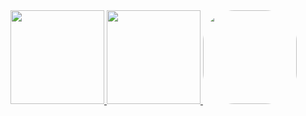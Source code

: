 
  <a href="https://github.com/SamuelAlan19">
  <img height="150em" src="https://github-readme-stats.vercel.app/api?username=SamuelAlan19&show_icons=true&theme=cobalt&include_all_commits=true&count_private=true"/>
   <img height="150em" src="https://github-readme-stats.vercel.app/api/top-langs/?username=SamuelAlan19&layout=compact&langs_count=6&theme=cobalt"/>
    <img src="https://picrew.me/shareImg/org/202210/338224_oDvR6jX2.png" height="150" style="border-radius:50px;"
